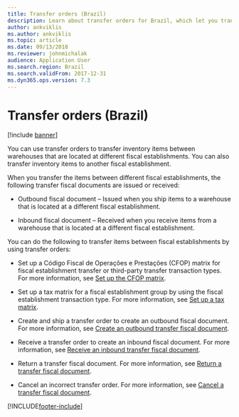 ```yaml
---
title: Transfer orders (Brazil)
description: Learn about transfer orders for Brazil, which let you transfer inventory items between warehouses or other fiscal establishments.
author: ankviklis
ms.author: ankviklis
ms.topic: article
ms.date: 09/13/2018
ms.reviewer: johnmichalak
audience: Application User
ms.search.region: Brazil
ms.search.validFrom: 2017-12-31
ms.dyn365.ops.version: 7.3
---
```


# Transfer orders (Brazil)

[!include [banner](../../includes/banner.md)]

You can use transfer orders to transfer inventory items between warehouses that are located at different fiscal establishments. You can also transfer inventory items to another fiscal establishment.

When you transfer the items between different fiscal establishments, the following transfer fiscal documents are issued or received:

  - Outbound fiscal document – Issued when you ship items to a warehouse that is located at a different fiscal establishment.
  
  - Inbound fiscal document – Received when you receive items from a warehouse that is located at a different fiscal establishment.

You can do the following to transfer items between fiscal establishments by using transfer orders:

  - Set up a Código Fiscal de Operações e Prestações (CFOP) matrix for fiscal establishment transfer or third-party transfer transaction types. For more information, see [Set up the CFOP matrix](/dynamicsax-2012/appuser-itpro/bra-set-up-the-cfop-matrix?branch=master).

  - Set up a tax matrix for a fiscal establishment group by using the fiscal establishment transaction type. For more information, see [Set up a tax matrix](/dynamicsax-2012/appuser-itpro/bra-set-up-a-tax-matrix?branch=master).

  - Create and ship a transfer order to create an outbound fiscal document. For more information, see [Create an outbound transfer fiscal document](/dynamicsax-2012/appuser-itpro/bra-create-an-outbound-transfer-fiscal-document?branch=master).

  - Receive a transfer order to create an inbound fiscal document. For more information, see [Receive an inbound transfer fiscal document](/dynamicsax-2012/appuser-itpro/bra-receive-an-inbound-transfer-fiscal-document?branch=master).

  - Return a transfer fiscal document. For more information, see [Return a transfer fiscal document](/dynamicsax-2012/appuser-itpro/bra-return-a-transfer-fiscal-document?branch=master).

  - Cancel an incorrect transfer order. For more information, see [Cancel a transfer fiscal document](/dynamicsax-2012/appuser-itpro/bra-cancel-a-transfer-fiscal-document?branch=master).


[!INCLUDE[footer-include](../../../includes/footer-banner.md)]
